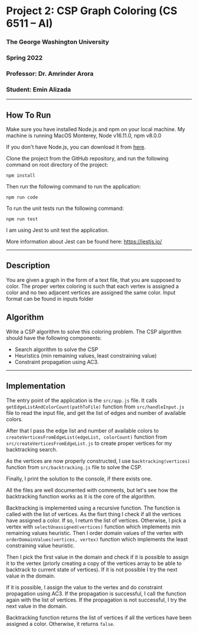 # Project 2: CSP Graph Coloring (CS 6511 – AI)

### The George Washington University
### Spring 2022
### Professor: Dr. Amrinder Arora
### Student: Emin Alizada

---

## How To Run

Make sure you have installed Node.js and npm on your local machine. My machine is running MacOS Monterey, Node v16.11.0, npm v8.0.0

If you don't have Node.js, you can download it from [here](https://nodejs.org/en/download/).

Clone the project from the GitHub repository, and run the following command on root directory of the project:

    npm install

Then run the following command to run the application:

    npm run code

To run the unit tests run the following command:

    npm run test

I am using Jest to unit test the application.

More information about Jest can be found here: https://jestjs.io/

---

## Description

You are given a graph in the form of a text file, that you are supposed to color. The proper vertex coloring is such that each vertex is assigned a color and no two adjacent vertices are assigned the same color. Input format can be found in inputs folder

## Algorithm

Write a CSP algorithm to solve this coloring problem. The CSP algorithm should have the following components:
- Search algorithm to solve the CSP
- Heuristics (min remaining values, least constraining value)
- Constraint propagation using AC3.

--- 

## Implementation

The entry point of the application is the `src/app.js` file. It calls `getEdgeListAndColorCount(pathToFile)` function from `src/handleInput.js` file to read the input file, and get the list of edges and number of available colors. 

After that I pass the edge list and number of available colors to `createVerticesFromEdgeList(edgeList, colorCount)` function from `src/createVerticesFromEdgeList.js` to create proper vertices for my backtracking search.


As the vertices are now properly constructed, I use `backtracking(vertices)` function from `src/backtracking.js` file to solve the CSP.

Finally, I print the solution to the console, if there exists one.

All the files are well documented with comments, but let's see how the backtracking function works as it is the core of the algorithm.

Backtracking is implemented using a recursive function. The function is called with the list of vertices. As the fisrt thing I check if all the vertices have assigned a color. If so, I return the list of vertices. Otherwise, I pick a vertex with `selectUnassigned(vertices)` function which implements min remaining values heuristic. Then I order domain values of the vertex with `orderDomainValues(vertices, vertex)` function which implements the least constraining value heuristic. 

Then I pick the first value in the domain and check if it is possible to assign it to the vertex (priorly creating a copy of the vertices array to be able to backtrack to current state of vertices). If it is not possible I try the next value in the domain.

If it is possible, I assign the value to the vertex and do constraint propagation using AC3. If the propagation is successful, I call the function again with the list of vertices. If the propagation is not successful, I try the next value in the domain.

Backtracking function returns the list of vertices if all the vertices have been assigned a color. Otherwise, it returns `false`.